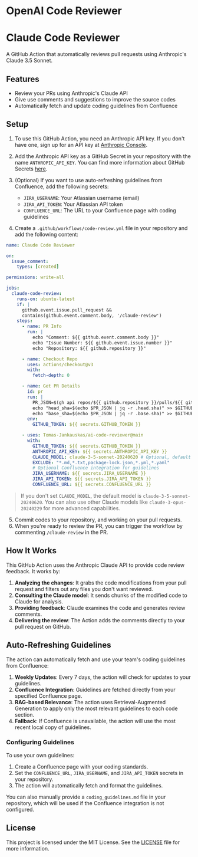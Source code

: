 # OpenAI Code Reviewer

# Claude Code Reviewer

A GitHub Action that automatically reviews pull requests using Anthropic's Claude 3.5 Sonnet.

## Features

- Review your PRs using Anthropic's Claude API
- Give use comments and suggestions to improve the source codes
- Automatically fetch and update coding guidelines from Confluence

## Setup

1. To use this GitHub Action, you need an Anthropic API key. If you don't have one, sign up for an API key
   at [Anthropic Console](https://console.anthropic.com/).

2. Add the Anthropic API key as a GitHub Secret in your repository with the name `ANTHROPIC_API_KEY`. You can find more
   information about GitHub Secrets [here](https://docs.github.com/en/actions/reference/encrypted-secrets).

3. (Optional) If you want to use auto-refreshing guidelines from Confluence, add the following secrets:
   - `JIRA_USERNAME`: Your Atlassian username (email)
   - `JIRA_API_TOKEN`: Your Atlassian API token
   - `CONFLUENCE_URL`: The URL to your Confluence page with coding guidelines

4. Create a `.github/workflows/code-review.yml` file in your repository and add the following content:

```yaml
name: Claude Code Reviewer

on:
  issue_comment:
    types: [created]

permissions: write-all

jobs:
  claude-code-review:
    runs-on: ubuntu-latest
    if: |
      github.event.issue.pull_request &&
      contains(github.event.comment.body, '/claude-review')
    steps:
      - name: PR Info
        run: |
          echo "Comment: ${{ github.event.comment.body }}"
          echo "Issue Number: ${{ github.event.issue.number }}"
          echo "Repository: ${{ github.repository }}"

      - name: Checkout Repo
        uses: actions/checkout@v3
        with:
          fetch-depth: 0

      - name: Get PR Details
        id: pr
        run: |
          PR_JSON=$(gh api repos/${{ github.repository }}/pulls/${{ github.event.issue.number }})
          echo "head_sha=$(echo $PR_JSON | jq -r .head.sha)" >> $GITHUB_OUTPUT
          echo "base_sha=$(echo $PR_JSON | jq -r .base.sha)" >> $GITHUB_OUTPUT
        env:
          GITHUB_TOKEN: ${{ secrets.GITHUB_TOKEN }}

      - uses: Tomas-Jankauskas/ai-code-reviewer@main
        with:
          GITHUB_TOKEN: ${{ secrets.GITHUB_TOKEN }}
          ANTHROPIC_API_KEY: ${{ secrets.ANTHROPIC_API_KEY }}
          CLAUDE_MODEL: claude-3-5-sonnet-20240620 # Optional, default is `claude-3-5-sonnet-20240620`
          EXCLUDE: "*.md,*.txt,package-lock.json,*.yml,*.yaml"
          # Optional Confluence integration for guidelines
          JIRA_USERNAME: ${{ secrets.JIRA_USERNAME }}
          JIRA_API_TOKEN: ${{ secrets.JIRA_API_TOKEN }}
          CONFLUENCE_URL: ${{ secrets.CONFLUENCE_URL }}
```
> If you don't set `CLAUDE_MODEL`, the default model is `claude-3-5-sonnet-20240620`. You can also use other Claude models like `claude-3-opus-20240229` for more advanced capabilities.

5. Commit codes to your repository, and working on your pull requests.
6. When you're ready to review the PR, you can trigger the workflow by commenting `/claude-review` in the PR.

## How It Works

This GitHub Action uses the Anthropic Claude API to provide code review feedback. It works by:

1. **Analyzing the changes**: It grabs the code modifications from your pull request and filters out any files you don't want reviewed.
2. **Consulting the Claude model**: It sends chunks of the modified code to Claude for analysis.
3. **Providing feedback**: Claude examines the code and generates review comments.
4. **Delivering the review**: The Action adds the comments directly to your pull request on GitHub.

## Auto-Refreshing Guidelines

The action can automatically fetch and use your team's coding guidelines from Confluence:

1. **Weekly Updates**: Every 7 days, the action will check for updates to your guidelines.
2. **Confluence Integration**: Guidelines are fetched directly from your specified Confluence page.
3. **RAG-based Relevance**: The action uses Retrieval-Augmented Generation to apply only the most relevant guidelines to each code section.
4. **Fallback**: If Confluence is unavailable, the action will use the most recent local copy of guidelines.

### Configuring Guidelines

To use your own guidelines:

1. Create a Confluence page with your coding standards.
2. Set the `CONFLUENCE_URL`, `JIRA_USERNAME`, and `JIRA_API_TOKEN` secrets in your repository.
3. The action will automatically fetch and format the guidelines.

You can also manually provide a `coding_guidelines.md` file in your repository, which will be used if the Confluence integration is not configured.

## License

This project is licensed under the MIT License. See the [LICENSE](LICENSE) file for more information.
